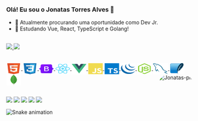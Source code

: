 ### Olá! Eu sou o Jonatas Torres Alves 👋

- 🔭 Atualmente procurando uma oportunidade como Dev Jr.
- 🌱 Estudando Vue, React, TypeScript e Golang!

<br>
<div>
  <a href="https://github.com/jonatastalves">
  <img height="140em" src="https://github-readme-stats.vercel.app/api?username=jonatastalves&show_icons=true&theme=gotham&include_all_commits=true&count_private=true"/>
  <img height="140em" src="https://github-readme-stats.vercel.app/api/top-langs/?username=jonatastalves&layout=compact&langs_count=7&theme=gotham"/>
</div>
  
  <br>
  
<div style="display: inline_block"><br>
  <img align="center" alt="Jonatas-HTML" height="30" width="40" src="https://raw.githubusercontent.com/devicons/devicon/master/icons/html5/html5-original.svg">
  <img align="center" alt="Jonatas-CSS" height="30" width="40" src="https://raw.githubusercontent.com/devicons/devicon/master/icons/css3/css3-original.svg">
  <img align="center" alt="Jonatas-Bootstrap" height="30" width="40" src="https://raw.githubusercontent.com/devicons/devicon/1119b9f84c0290e0f0b38982099a2bd027a48bf1/icons/bootstrap/bootstrap-original.svg">  
  <img align="center" alt="Jonatas-React" height="30" width="40" src="https://raw.githubusercontent.com/devicons/devicon/master/icons/react/react-original.svg">
  <img align="center" alt="Jonatas-Vue" height="30" width="40" src="https://raw.githubusercontent.com/devicons/devicon/1119b9f84c0290e0f0b38982099a2bd027a48bf1/icons/vuejs/vuejs-original.svg">
  <img align="center" alt="Jonatas-Js" height="30" width="40" src="https://raw.githubusercontent.com/devicons/devicon/master/icons/javascript/javascript-plain.svg">
  <img align="center" alt="Jonatas-Ts" height="30" width="40" src="https://raw.githubusercontent.com/devicons/devicon/master/icons/typescript/typescript-plain.svg">
  <img align="center" alt="Jonatas-Jquery" height="30" width="40" src="https://raw.githubusercontent.com/devicons/devicon/1119b9f84c0290e0f0b38982099a2bd027a48bf1/icons/jquery/jquery-original.svg">
  <img align="center" alt="Jonatas-nodejs" height="30" width="40" src="https://raw.githubusercontent.com/devicons/devicon/1119b9f84c0290e0f0b38982099a2bd027a48bf1/icons/nodejs/nodejs-original.svg">
  <img align="center" alt="Jonatas-Mysql" height="30" width="40" src="https://raw.githubusercontent.com/devicons/devicon/1119b9f84c0290e0f0b38982099a2bd027a48bf1/icons/mysql/mysql-original.svg">
  <img align="center" alt="Jonatas-Sqlite" height="30" width="40" src="https://raw.githubusercontent.com/devicons/devicon/1119b9f84c0290e0f0b38982099a2bd027a48bf1/icons/sqlite/sqlite-original.svg">
  <img align="center" alt="Jonatas-Mongodb" height="30" width="40" src="https://raw.githubusercontent.com/devicons/devicon/1119b9f84c0290e0f0b38982099a2bd027a48bf1/icons/mongodb/mongodb-original.svg">
  <img align="right" alt="Jonatas-pic" height="160" style="border-radius:30px;" src="https://scontent.fgig4-1.fna.fbcdn.net/v/t1.6435-9/67413932_899702563712716_1600360064948895744_n.jpg?_nc_cat=104&ccb=1-5&_nc_sid=84a396&_nc_eui2=AeFbkoYOIIoKSIqbptEfQcXcN8f3LtMsOCM3x_cu0yw4I3d6dHvnvbaOMkS0aTNTMJVWEDYXHmgd1ERhhe1EGY_I&_nc_ohc=J-GAS8XbkuMAX_KrYM3&_nc_ht=scontent.fgig4-1.fna&oh=00_AT_EnyqBVD_hD_TmGMsCjF5eYG3YMrZyfuaXe6dZ9Ij91w&oe=627B3A06">
</div>
  
  ##
  
  <div> 
  <a href="https://www.instagram.com/jonatastorresalves/" target="_blank"><img src="https://img.shields.io/badge/-Instagram-%23E4405F?style=for-the-badge&logo=instagram&logoColor=white" target="_blank"></a>
  <a href="https://www.facebook.com/jonatastorresalves/" target="_blank"><img src="https://img.shields.io/badge/Facebook-1877F2?style=for-the-badge&logo=facebook&logoColor=white" target="_blank"></a>
  <a href = "mailto:jonatas.t.alves@gmail.com"><img src="https://img.shields.io/badge/Gmail-D14836?style=for-the-badge&logo=gmail&logoColor=white" target="_blank"></a>
  <a href="https://www.linkedin.com/in/jonatastalves" target="_blank"><img src="https://img.shields.io/badge/-LinkedIn-%230077B5?style=for-the-badge&logo=linkedin&logoColor=white" target="_blank"></a> 
  <a href="https://api.whatsapp.com/send?phone=5521981578985" target="_blank"><img src="https://img.shields.io/badge/WhatsApp-25D366?style=for-the-badge&logo=whatsapp&logoColor=white" target="_blank"></a>
   
  ![Snake animation](https://github.com/jonatastalves/jonatastalves/blob/output/github-contribution-grid-snake.svg)
 
  </div>
